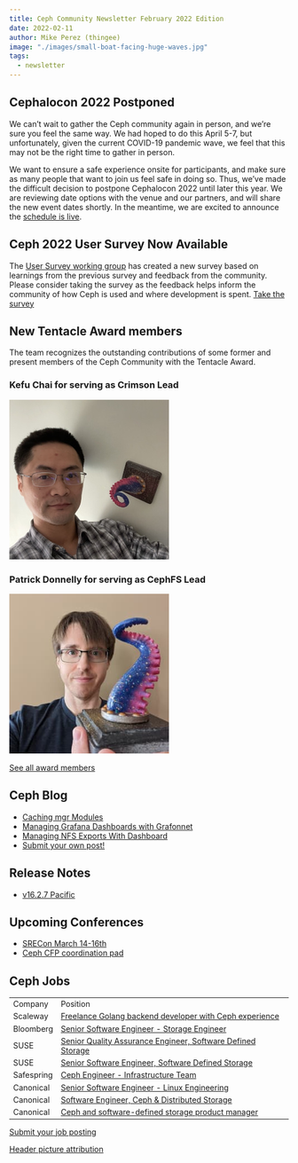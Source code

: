 ```yaml
---
title: Ceph Community Newsletter February 2022 Edition
date: 2022-02-11
author: Mike Perez (thingee)
image: "./images/small-boat-facing-huge-waves.jpg"
tags:
  - newsletter
---
```


## Cephalocon 2022 Postponed

We can’t wait to gather the Ceph community again in person, and we’re sure you feel the same way. We had hoped to do this April 5-7, but unfortunately, given the current COVID-19 pandemic wave, we feel that this may not be the right time to gather in person.

We want to ensure a safe experience onsite for participants, and make sure as many people that want to join us feel safe in doing so. Thus, we’ve made the difficult decision to postpone Cephalocon 2022 until later this year. We are reviewing date options with the venue and our partners, and will share the new event dates shortly. In the meantime, we are excited to announce the [schedule is live](https://ceph2022.sched.com/).

## Ceph 2022 User Survey Now Available

The [User Survey working group](https://tracker.ceph.com/projects/ceph/wiki/User_Survey_Working_Group) has created a new survey based on learnings from the previous survey and feedback from the community. Please consider taking the survey as the feedback helps inform the community of how Ceph is used and where development is spent. [Take the survey](https://ceph.io/en/users/survey)

## New Tentacle Award members

The team recognizes the outstanding contributions of some former and present members of the Ceph Community with the Tentacle Award.

### Kefu Chai for serving as Crimson Lead

![Kefu Chai with the Tentacle Award](images/tentacle-award-kefu-chai.jpg)

### Patrick Donnelly for serving as CephFS Lead

![Patrick Donnelly with the Tentacle Award](images/tentacle-award-patrick-donnelly.jpg)

[See all award members](https://ceph.io/en/community/team/tentacle-award/)

## Ceph Blog

- [Caching mgr Modules](https://ceph.io/en/news/blog/2022/mgr-ttlcache/)
- [Managing Grafana Dashboards with Grafonnet](https://ceph.io/en/news/blog/2021/managing-grafana-dashboards-with-grafonnet/)
- [Managing NFS Exports With Dashboard](https://ceph.io/en/news/blog/2021/managing-nfs-exports-with-dashboard/)
- [Submit your own post!](https://ceph.io/en/news/contribute)

## Release Notes

- [v16.2.7 Pacific](https://ceph.io/en/news/blog/2021/v16-2-7-pacific-released/)

## Upcoming Conferences

- [SRECon March 14-16th](https://www.usenix.org/srecon)
- [Ceph CFP coordination pad](https://pad.ceph.com/p/cfp-coordination)

## Ceph Jobs

<table>
  <tr>
   <td>Company
   </td>
   <td>Position
   </td>
  </tr>
  <tr>
   <td>Scaleway
   </td>
   <td><a href="https://scaleway-25152556.hubspotpagebuilder.eu/freelance-golang-ceph">Freelance Golang backend developer with Ceph experience</a>
   </td>
  </tr>
  <tr>
   <td>Bloomberg
   </td>
   <td><a href="https://careers.bloomberg.com/job/detail/81144?qe=Senior+Software+Engineer+-+Storage+Engineering">Senior Software Engineer - Storage Engineer</a>
   </td>
  </tr>
  <tr>
   <td>SUSE
   </td>
   <td><a href="https://jobs.suse.com/us/en/job/71001487/Senior-Quality-Assurance-Engineer-Software-Defined-Storage">Senior Quality Assurance Engineer, Software Defined Storage</a>
   </td>
  </tr>
  <tr>
   <td>SUSE
   </td>
   <td><a href="https://jobs.suse.com/us/en/job/71001486/Senior-Software-Engineer-Software-Defined-Storage">Senior Software Engineer, Software Defined Storage</a>
   </td>
  </tr>
  <tr>
   <td>Safespring
   </td>
   <td><a href="https://www.safespring.com/career/ceph-engineer/">Ceph Engineer - Infrastructure Team</a>
   </td>
  </tr>
  <tr>
   <td>Canonical
   </td>
   <td><a href="https://canonical.com/careers/3326693/linux-engineering-open-source-remote">Senior Software Engineer - Linux Engineering</a>
   </td>
  </tr>
  <tr>
   <td>Canonical
   </td>
   <td><a href="https://canonical.com/careers/1861978/software-engineer-ceph-and-distributed-storage-remote">Software Engineer, Ceph & Distributed Storage</a>
   </td>
  </tr>
  <tr>
   <td>Canonical
   </td>
   <td><a href="https://canonical.com/careers/3039369/ceph-and-software-defined-storage-product-manager-remote">Ceph and software-defined storage product manager</a>
   </td>
  </tr>
</table>

[Submit your job posting](https://ceph.io/en/community/jobs/)

[Header picture attribution](https://www.freepik.com/photos/storm)
